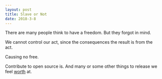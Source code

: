 ```yaml
---
layout: post
title: Slave or Not
date: 2018-3-8
---
```

There are many people think to have a freedom. But they forgot in mind.

We cannot control our act, since the consequences the result is from the act.

Causing no free.

Contribute to open source is. And many or some other things to release we feel [worth](https://www.psychologytoday.com/blog/raising-happiness/201412/why-happiness-is-the-wrong-pursuit-0) at.